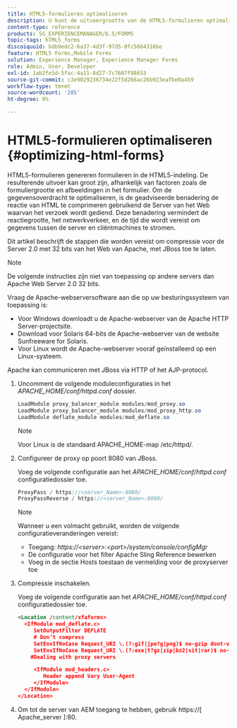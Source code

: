 ```yaml
---
title: HTML5-formulieren optimaliseren
description: U kunt de uitvoergrootte van de HTML5-formulieren optimaliseren.
content-type: reference
products: SG_EXPERIENCEMANAGER/6.5/FORMS
topic-tags: hTML5_forms
discoiquuid: bdb9edc2-6a37-4d3f-97d5-0fc5664316be
feature: HTML5 Forms,Mobile Forms
solution: Experience Manager, Experience Manager Forms
role: Admin, User, Developer
exl-id: 1ab2fe5d-5fac-4a11-8d27-7c7607f98653
source-git-commit: c3e9029236734e22f5d266ac26b923eafbe0a459
workflow-type: tm+mt
source-wordcount: '285'
ht-degree: 0%

---
```


# HTML5-formulieren optimaliseren {#optimizing-html-forms}

HTML5-formulieren genereren formulieren in de HTML5-indeling. De resulterende uitvoer kan groot zijn, afhankelijk van factoren zoals de formuliergrootte en afbeeldingen in het formulier. Om de gegevensoverdracht te optimaliseren, is de geadviseerde benadering de reactie van HTML te comprimeren gebruikend de Server van het Web waarvan het verzoek wordt gediend. Deze benadering vermindert de reactiegrootte, het netwerkverkeer, en de tijd die wordt vereist om gegevens tussen de server en cliëntmachines te stromen.

Dit artikel beschrijft de stappen die worden vereist om compressie voor de Server 2.0 met 32 bits van het Web van Apache, met JBoss toe te laten.

>[!NOTE]
>
>De volgende instructies zijn niet van toepassing op andere servers dan Apache Web Server 2.0 32 bits.

Vraag de Apache-webserversoftware aan die op uw besturingssysteem van toepassing is:

* Voor Windows downloadt u de Apache-webserver van de Apache HTTP Server-projectsite.
* Download voor Solaris 64-bits de Apache-webserver van de website Sunfreeware for Solaris.
* Voor Linux wordt de Apache-webserver vooraf geïnstalleerd op een Linux-systeem.

Apache kan communiceren met JBoss via HTTP of het AJP-protocol.

1. Uncomment de volgende moduleconfiguraties in het *APACHE_HOME/conf/httpd.conf* dossier.

   ```java
   LoadModule proxy_balancer_module modules/mod_proxy.so
   LoadModule proxy_balancer_module modules/mod_proxy_http.so
   LoadModule deflate_module modules/mod_deflate.so
   ```

   >[!NOTE]
   >
   >Voor Linux is de standaard APACHE_HOME-map /etc/httpd/.

1. Configureer de proxy op poort 8080 van JBoss.

   Voeg de volgende configuratie aan het *APACHE_HOME/conf/httpd.conf* configuratiedossier toe.

   ```java
   ProxyPass / https://<server_Name>:8080/
   ProxyPassReverse / https://<server_Name>:8080/
   ```

   >[!NOTE]
   >
   >Wanneer u een volmacht gebruikt, worden de volgende configuratieveranderingen vereist:
   >
   >* Toegang: *https://&lt;server>:&lt;port>/system/console/configMgr*
   >* De configuratie voor het filter Apache Sling Reference bewerken
   >* Voeg in de sectie Hosts toestaan de vermelding voor de proxyserver toe

1. Compressie inschakelen.

   Voeg de volgende configuratie aan het *APACHE_HOME/conf/httpd.conf* configuratiedossier toe.

   ```xml
   <Location /content/xfaforms>
     <IfModule mod_deflate.c>
        SetOutputFilter DEFLATE
        # Don’t compress
        SetEnvIfNoCase Request_URI \.(?:gif|jpe?g|png)$ no-gzip dont-vary
        SetEnvIfNoCase Request_URI \.(?:exe|t?gz|zip|bz2|sit|rar)$ no-gzip dont-vary
       #Dealing with proxy servers
   
        <IfModule mod_headers.c>
           Header append Vary User-Agent
        </IfModule>
     </IfModule>
   </Location>
   ```

1. Om tot de server van AEM toegang te hebben, gebruik https://[ Apache_server ]:80.
